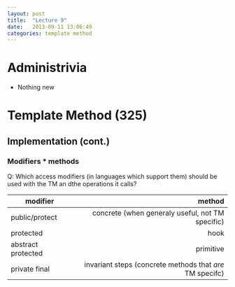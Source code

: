 ```yaml
---
layout: post
title:  "Lecture 9"
date:   2013-09-11 13:06:49
categories: template method
---
```


# Administrivia  
* Nothing new

# Template Method (325)

## Implementation (cont.)

### Modifiers * methods  
Q: Which access modifiers (in languages which support them) should be used with 
the TM an dthe operations it calls?
  
  
| modifier       |      method    |
| ---------------|---------------:|
| public/protect | concrete (when generaly useful, not TM specific) |
| protected      | hook           |
| abstract protected | primitive  |
| private final  | invariant steps (concrete methods that _are_ TM specifc) |


    
